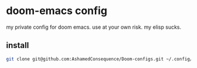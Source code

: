 # doom-emacs config

my private config for doom emacs. 
use at your own risk. 
my elisp sucks.

## install

``` sh
git clone git@github.com:AshamedConsequence/Doom-configs.git ~/.config/emacs/doom
```

